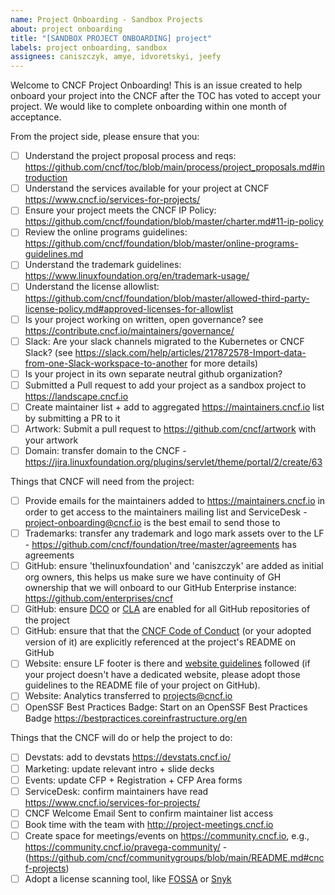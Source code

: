 ```yaml
---
name: Project Onboarding - Sandbox Projects
about: project onboarding
title: "[SANDBOX PROJECT ONBOARDING] project"
labels: project onboarding, sandbox
assignees: caniszczyk, amye, idvoretskyi, jeefy
---
```


Welcome to CNCF Project Onboarding!
This is an issue created to help onboard your project into the CNCF after the TOC has voted to accept your project.
We would like to complete onboarding within one month of acceptance.

From the project side, please ensure that you:

- [ ] Understand the project proposal process and reqs: <https://github.com/cncf/toc/blob/main/process/project_proposals.md#introduction>
- [ ] Understand the services available for your project at CNCF <https://www.cncf.io/services-for-projects/>
- [ ] Ensure your project meets the CNCF IP Policy: <https://github.com/cncf/foundation/blob/master/charter.md#11-ip-policy>
- [ ] Review the online programs guidelines: <https://github.com/cncf/foundation/blob/master/online-programs-guidelines.md>
- [ ] Understand the trademark guidelines: <https://www.linuxfoundation.org/en/trademark-usage/>
- [ ] Understand the license allowlist: <https://github.com/cncf/foundation/blob/master/allowed-third-party-license-policy.md#approved-licenses-for-allowlist>
- [ ] Is your project working on written, open governance? see <https://contribute.cncf.io/maintainers/governance/>
- [ ] Slack: Are your slack channels migrated to the Kubernetes or CNCF Slack? (see <https://slack.com/help/articles/217872578-Import-data-from-one-Slack-workspace-to-another> for more details)
- [ ] Is your project in its own separate neutral github organization?
- [ ] Submitted a Pull request to add your project as a sandbox project to <https://landscape.cncf.io>
- [ ] Create maintainer list + add to aggregated <https://maintainers.cncf.io> list by submitting a PR to it
- [ ] Artwork: Submit a pull request to <https://github.com/cncf/artwork> with your artwork
- [ ] Domain: transfer domain to the CNCF - <https://jira.linuxfoundation.org/plugins/servlet/theme/portal/2/create/63>

Things that CNCF will need from the project:

- [ ] Provide emails for the maintainers added to <https://maintainers.cncf.io> in order to get access to the maintainers mailing list and ServiceDesk - project-onboarding@cncf.io is the best email to send those to
- [ ] Trademarks: transfer any trademark and logo mark assets over to the LF - <https://github.com/cncf/foundation/tree/master/agreements> has agreements
- [ ] GitHub: ensure 'thelinuxfoundation' and 'caniszczyk' are added as initial org owners, this helps us make sure we have continuity of GH ownership that we will onboard to our GitHub Enterprise instance: https://github.com/enterprises/cncf
- [ ] GitHub: ensure [DCO](https://github.com/apps/dco) or [CLA](https://github.com/cncf/cla) are enabled for all GitHub repositories of the project
- [ ] GitHub: ensure that that the [CNCF Code of Conduct](https://github.com/cncf/foundation/blob/master/code-of-conduct.md) (or your adopted version of it) are explicitly referenced at the project's README on GitHub
- [ ] Website: ensure LF footer is there and [website guidelines](https://github.com/cncf/foundation/blob/master/website-guidelines.md) followed (if your project doesn't have a dedicated website, please adopt those guidelines to the README file of your project on GitHub).
- [ ] Website: Analytics transferred to projects@cncf.io
- [ ] OpenSSF Best Practices Badge: Start on an OpenSSF Best Practices Badge <https://bestpractices.coreinfrastructure.org/en>

Things that the CNCF will do or help the project to do:

- [ ] Devstats: add to devstats <https://devstats.cncf.io/>
- [ ] Marketing: update relevant intro + slide decks
- [ ] Events: update CFP + Registration + CFP Area forms
- [ ] ServiceDesk: confirm maintainers have read <https://www.cncf.io/services-for-projects/>
- [ ] CNCF Welcome Email Sent to confirm maintainer list access
- [ ] Book time with the team with <http://project-meetings.cncf.io>
- [ ] Create space for meetings/events on <https://community.cncf.io>, e.g., <https://community.cncf.io/pravega-community/> - (<https://github.com/cncf/communitygroups/blob/main/README.md#cncf-projects>)
- [ ] Adopt a license scanning tool, like [FOSSA](https://fossa.com/) or [Snyk](https://snyk.io/)
